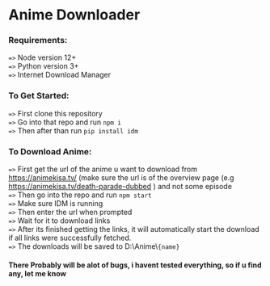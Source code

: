 # Anime Downloader

###   Requirements:
```=>``` Node version 12+  
```=>``` Python version 3+  
```=>``` Internet Download Manager  

###   To Get Started:
```=>``` First clone this repository   
```=>``` Go into that repo and run ```npm i```   
```=>``` Then after than run ```pip install idm```   
 
###   To Download Anime:
```=>``` First get the url of the anime u want to download from https://animekisa.tv/ (make sure the url is of the overview page (e.g https://animekisa.tv/death-parade-dubbed ) and not some episode    
```=>``` Then go into the repo and run ```npm start```  
```=>``` Make sure IDM is running  
```=>``` Then enter the url when prompted  
```=>``` Wait for it to download links  
```=>``` After its finished getting the links, it will automatically start the download if all links were successfully fetched.   
```=>``` The downloads will be saved to D:\Anime\\```{name}```   

#### There Probably will be alot of bugs, i havent tested everything, so if u find any, let me know
